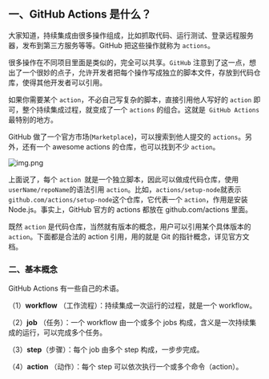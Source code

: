 ## 一、GitHub Actions 是什么？
大家知道，持续集成由很多操作组成，比如抓取代码、运行测试、登录远程服务器，发布到第三方服务等等。GitHub 把这些操作就称为 `actions`。

很多操作在不同项目里面是类似的，完全可以共享。`GitHub` 注意到了这一点，想出了一个很妙的点子，允许开发者把每个操作写成独立的脚本文件，存放到代码仓库，使得其他开发者可以引用。

如果你需要某个 `action`，不必自己写复杂的脚本，直接引用他人写好的 `action` 即可，整个持续集成过程，就变成了一个 `actions` 的组合。这就是` GitHub Actions` 最特别的地方。

GitHub 做了一个官方市场(`Marketplace`)，可以搜索到他人提交的 `actions`。另外，还有一个 awesome actions 的仓库，也可以找到不少 `action`。

![img.png](https://cdn.jsdelivr.net/gh/ThinkingXuan/HexoStaticImage/img/20210507215545.png)

上面说了，每个 `action `就是一个独立脚本，因此可以做成代码仓库，使用`userName/repoName`的语法引用 `action`。比如，`actions/setup-node`就表示`github.com/actions/setup-node`这个仓库，它代表一个 `action`，作用是安装 Node.js。事实上，GitHub 官方的 actions 都放在 github.com/actions 里面。

既然  `action` 是代码仓库，当然就有版本的概念，用户可以引用某个具体版本的 `action`。下面都是合法的 action 引用，用的就是 Git 的指针概念，详见官方文档。


### 二、基本概念

GitHub Actions 有一些自己的术语。

（1）**workflow** （工作流程）：持续集成一次运行的过程，就是一个 workflow。

（2）**job** （任务）：一个 workflow 由一个或多个 jobs 构成，含义是一次持续集成的运行，可以完成多个任务。

（3）**step**（步骤）：每个 job 由多个 step 构成，一步步完成。

（4）**action** （动作）：每个 step 可以依次执行一个或多个命令（action）。
